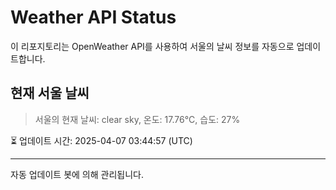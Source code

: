 
# Weather API Status

이 리포지토리는 OpenWeather API를 사용하여 서울의 날씨 정보를 자동으로 업데이트합니다.

## 현재 서울 날씨
> 서울의 현재 날씨: clear sky, 온도: 17.76°C, 습도: 27%

⏳ 업데이트 시간: 2025-04-07 03:44:57 (UTC)

---
자동 업데이트 봇에 의해 관리됩니다.
